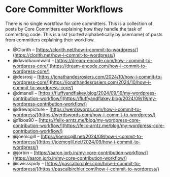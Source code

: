 # Core Committer Workflows

There is no single workflow for core committers. This is a collection of posts by Core Committers explaining how they handle the task of committing code. This is a list (sorted alphabetically by username) of posts from committers explaining their workflow.

*   @Clorith – [https://clorith.net/how-i-commit-to-wordpress/](https://clorith.net/how-i-commit-to-wordpress/)
*   @davidbaumwald – [https://dream-encode.com/how-i-commit-to-wordpress-core/](https://dream-encode.com/how-i-commit-to-wordpress-core/)
*   @desrosj – [https://jonathandesrosiers.com/2024/10/how-i-commit-to-wordpress-core/](https://jonathandesrosiers.com/2024/10/how-i-commit-to-wordpress-core/)
*   @dmsnell – [https://fluffyandflakey.blog/2024/09/19/my-wordpress-contribution-workflow/](https://fluffyandflakey.blog/2024/09/19/my-wordpress-contribution-workflow/)
*   @drewapicture – [https://werdswords.com/how-i-commit-to-wordpress/](https://werdswords.com/how-i-commit-to-wordpress/)
*   @flixos90 – [https://felix-arntz.me/blog/my-wordpress-core-contribution-workflow/](https://felix-arntz.me/blog/my-wordpress-core-contribution-workflow/)
*   @joemcgill – [https://joemcgill.net/2024/09/how-i-commit-to-wordpress/](https://joemcgill.net/2024/09/how-i-commit-to-wordpress/)
*   @jorbin – [https://aaron.jorb.in/my-core-contribution-workflow/](https://aaron.jorb.in/my-core-contribution-workflow/)
*   @swissspidy – [https://pascalbirchler.com/how-i-commit-to-wordpress/](https://pascalbirchler.com/how-i-commit-to-wordpress/)